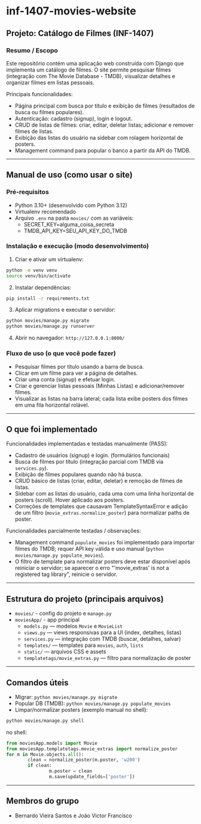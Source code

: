 # inf-1407-movies-website

## Projeto: Catálogo de Filmes (INF-1407)

### Resumo / Escopo

Este repositório contém uma aplicação web construída com Django que implementa um catálogo de filmes. O site permite pesquisar filmes (integração com The Movie Database - TMDB), visualizar detalhes e organizar filmes em listas pessoais.

Principais funcionalidades:

- Página principal com busca por título e exibição de filmes (resultados de busca ou filmes populares).
- Autenticação: cadastro (signup), login e logout.
- CRUD de listas de filmes: criar, editar, deletar listas; adicionar e remover filmes de listas.
- Exibição das listas do usuário na sidebar com rolagem horizontal de posters.
- Management command para popular o banco a partir da API do TMDB.

---

## Manual de uso (como usar o site)

### Pré-requisitos

- Python 3.10+ (desenvolvido com Python 3.12)
- Virtualenv recomendado
- Arquivo `.env` na pasta `movies/` com as variáveis:
	- SECRET_KEY=alguma_coisa_secreta
	- TMDB_API_KEY=SEU_API_KEY_DO_TMDB

### Instalação e execução (modo desenvolvimento)

1. Criar e ativar um virtualenv:

```bash
python -m venv venv
source venv/bin/activate
```

2. Instalar dependências:

```bash
pip install -r requirements.txt
```

3. Aplicar migrations e executar o servidor:

```bash
python movies/manage.py migrate
python movies/manage.py runserver
```

4. Abrir no navegador: `http://127.0.0.1:8000/`

### Fluxo de uso (o que você pode fazer)

- Pesquisar filmes por título usando a barra de busca.
- Clicar em um filme para ver a página de detalhes.
- Criar uma conta (signup) e efetuar login.
- Criar e gerenciar listas pessoais (Minhas Listas) e adicionar/remover filmes.
- Visualizar as listas na barra lateral; cada lista exibe posters dos filmes em uma fila horizontal rolável.

---

## O que foi implementado

Funcionalidades implementadas e testadas manualmente (PASS):

- Cadastro de usuários (signup) e login. (formulários funcionais)
- Busca de filmes por título (integração parcial com TMDB via `services.py`).
- Exibição de filmes populares quando não há busca.
- CRUD básico de listas (criar, editar, deletar) e remoção de filmes de listas.
- Sidebar com as listas do usuário, cada uma com uma linha horizontal de posters (scroll). Hover aplicado aos posters.
- Correções de templates que causavam TemplateSyntaxError e adição de um filtro (`movie_extras.normalize_poster`) para normalizar paths de poster.

Funcionalidades parcialmente testadas / observações:

- Management command `populate_movies` foi implementado para importar filmes do TMDB; requer API key válida e uso manual (`python movies/manage.py populate_movies`).
- O filtro de template para normalizar posters deve estar disponível após reiniciar o servidor; se aparecer o erro "'movie_extras' is not a registered tag library", reinicie o servidor.

---

## Estrutura do projeto (principais arquivos)

- `movies/` - config do projeto e `manage.py`
- `moviesApp/` - app principal
	- `models.py` — modelos `Movie` e `MovieList`
	- `views.py` — views responsivas para a UI (index, detalhes, listas)
	- `services.py` — integração com TMDB (buscar, detalhes, salvar)
	- `templates/` — templates para `movies`, `auth`, `lists`
	- `static/` — arquivos CSS e assets
	- `templatetags/movie_extras.py` — filtro para normalização de poster

---

## Comandos úteis

- Migrar: `python movies/manage.py migrate`
- Popular DB (TMDB): `python movies/manage.py populate_movies`
- Limpar/normalizar posters (exemplo manual no shell):

```bash
python movies/manage.py shell
```
no shell:

```python
from moviesApp.models import Movie
from moviesApp.templatetags.movie_extras import normalize_poster
for m in Movie.objects.all():
		clean = normalize_poster(m.poster, 'w200')
		if clean:
				m.poster = clean
				m.save(update_fields=['poster'])
```

---

## Membros do grupo

- Bernardo Vieira Santos e João Victor Francisco

